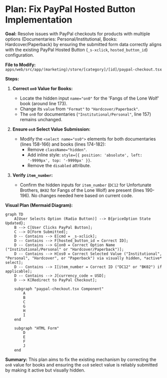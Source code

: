 # Plan: Fix PayPal Hosted Button Implementation

**Goal:** Resolve issues with PayPal checkouts for products with multiple options (Documentaries: Personal/Institutional, Books: Hardcover/Paperback) by ensuring the submitted form data correctly aligns with the existing PayPal Hosted Button (`_s-xclick`, `hosted_button_id`) configuration.

**File to Modify:** `apps/web/src/app/(marketing)/store/[category]/[id]/paypal-checkout.tsx`

**Steps:**

1.  **Correct `on0` Value for Books:**
    *   Locate the hidden input `name="on0"` for the 'Fangs of the Lone Wolf' book (around line 173).
    *   Change its `value` from `"Format"` to `"Hardcover/Paperback"`.
    *   The `on0` for documentaries (`"Institutional/Personal"`, line 157) remains unchanged.

2.  **Ensure `os0` Select Value Submission:**
    *   Modify the `<select name="os0">` elements for both documentaries (lines 158-166) and books (lines 174-182):
        *   Remove `className="hidden"`.
        *   Add inline style: `style={{ position: 'absolute', left: '-9999px', top: '-9999px' }}`.
        *   Remove the `disabled` attribute.

3.  **Verify `item_number`:**
    *   Confirm the hidden inputs for `item_number` (`DC12` for Unfortunate Brothers, `BK02` for Fangs of the Lone Wolf) are present (lines 190-196). No changes needed here based on current code.

**Visual Plan (Mermaid Diagram):**

```mermaid
graph TD
    A[User Selects Option (Radio Button)] --> B{priceOption State Updated};
    B --> C[User Clicks PayPal Button];
    C --> D[Form Submitted];
    D -- Contains --> E[cmd = _s-xclick];
    D -- Contains --> F[hosted_button_id = Correct ID];
    D -- Contains --> G[on0 = Correct Option Name ("Institutional/Personal" or "Hardcover/Paperback")];
    D -- Contains --> H[os0 = Correct Selected Value ("Institutional", "Personal", "Hardcover", or "Paperback") via visually hidden, *active* select];
    D -- Contains --> I[item_number = Correct ID ("DC12" or "BK02") if applicable];
    D -- Contains --> J[currency_code = USD];
    D --> K[Redirect to PayPal Checkout];

    subgraph "paypal-checkout.tsx Component"
        A
        B
        C
        G
        H
        I
    end

    subgraph "HTML Form"
        D
        E
        F
        J
    end
```

**Summary:** This plan aims to fix the existing mechanism by correcting the `on0` value for books and ensuring the `os0` select value is reliably submitted by making it active but visually hidden.